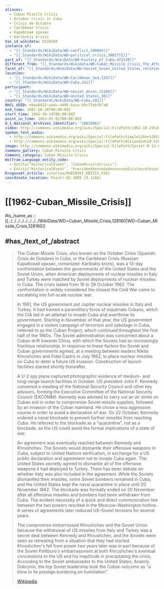 ```yaml
---
aliases:
  - Cuban Missile Crisis
  - October Crisis in Cuba
  - Crisis de Octubre
  - Caribbean Crisis
  - Карибский кризис
  - Karibskiy krizis
has_id_wikidata: Q128160
instance_of:
  - "[[_Standards/WikiData/WD~conflict,180684]]"
  - "[[_Standards/WikiData/WD~political_crisis,3002772]]"
part_of: "[[_Standards/WikiData/WD~history_of_Cuba,473130]]"
different_from: "[[_Standards/WikiData/WD~Cuban_Missile_Crisis_The_Aftermath,1619053]]"
facet_of: "[[_Standards/WikiData/WD~Soviet_Union_United_States_relations,3424262]]"
location:
  - "[[_Standards/WikiData/WD~Caribbean_Sea,1247]]"
  - "[[_Standards/WikiData/WD~Cuba,241]]"
participant:
  - "[[_Standards/WikiData/WD~Soviet_Union,15180]]"
  - "[[_Standards/WikiData/WD~United_States,30]]"
country: "[[_Standards/WikiData/WD~Cuba,241]]"
BHCL_UUID: ebea0419-aa4c-4495-bace-b9c77ebfb7a0
end_time: 1962-10-28T00:00:00Z
start_time: 1962-10-14T00:00:00Z
point_in_time: 1962-01-01T00:00:00Z
U_S_National_Archives_Identifier: "10639962"
video: http://commons.wikimedia.org/wiki/Special:FilePath/1962-10-25%20The%20Cuban%20Crisis.ogg
spoken_text_audio:
  - http://commons.wikimedia.org/wiki/Special:FilePath/Simple%20en%20Cuban%20Missile%20Crisis.oga
  - http://commons.wikimedia.org/wiki/Special:FilePath/Wikipedia%20-%20Cuban%20Missile%20Crisis%20%28spoken%20by%20AI%20voice%29.mp3
image: http://commons.wikimedia.org/wiki/Special:FilePath/Soviet-R-12-nuclear-ballistic%20missile.jpg
Commons_gallery: Cuban Missile Crisis
Commons_category: Cuban Missile Crisis
Wolfram_Language_entity_code:
  - Entity["HistoricalEvent", "CubanMissileCrisis"]
  - Entity["HistoricalEvent", "PresidentKennedyAnnouncesExistanceSovietMissilesCuba"]
Krugosvet_article: istoriya/KUBINSKI_KRIZIS.html
coordinate_location: Point(-82.3885 23.1166)
---
```


# [[1962-Cuban_Missile_Crisis]] 

#is_/same_as :: [[../../../../../../../../WikiData/WD~Cuban_Missile_Crisis,128160|WD~Cuban_Missile_Crisis,128160]] 

## #has_/text_of_/abstract 

> The Cuban Missile Crisis, also known as the October Crisis (Spanish: Crisis de Octubre) in Cuba, 
> or the Caribbean Crisis (Russian: Карибский кризис, romanized: Karibskiy krizis), 
> was a 13-day confrontation between the governments of the United States and the Soviet Union, 
> when American deployments of nuclear missiles in Italy and Turkey 
> were matched by Soviet deployments of nuclear missiles in Cuba. 
> The crisis lasted from 16 to 28 October 1962. 
> The confrontation is widely considered the closest the Cold War came to 
> escalating into full-scale nuclear war.
>
> In 1961, the US government put Jupiter nuclear missiles in Italy and Turkey. It had trained a paramilitary force of expatriate Cubans, which the CIA led in an attempt to invade Cuba and overthrow its government. Starting in November of that year, the US government engaged in a violent campaign of terrorism and sabotage in Cuba, referred to as the Cuban Project, which continued throughout the first half of the 1960s. The Soviet administration was concerned about a Cuban drift towards China, with which the Soviets had an increasingly fractious relationship. In response to these factors the Soviet and Cuban governments agreed, at a meeting between leaders Nikita Khrushchev and Fidel Castro in July 1962, to place nuclear missiles on Cuba to deter a future US invasion. Construction of launch facilities started shortly thereafter.
>
> A U-2 spy plane captured photographic evidence of medium- and long-range launch facilities in October. US president John F. Kennedy convened a meeting of the National Security Council and other key advisers, forming the Executive Committee of the National Security Council (EXCOMM). Kennedy was advised to carry out an air strike on Cuban soil in order to compromise Soviet missile supplies, followed by an invasion of the Cuban mainland. He chose a less aggressive course in order to avoid a declaration of war. On 22 October, Kennedy ordered a naval blockade to prevent further missiles from reaching Cuba. He referred to the blockade as a "quarantine", not as a blockade, so the US could avoid the formal implications of a state of war.
>
> An agreement was eventually reached between Kennedy and Khrushchev. The Soviets would dismantle their offensive weapons in Cuba, subject to United Nations verification, in exchange for a US public declaration and agreement not to invade Cuba again. The United States secretly agreed to dismantle all of the offensive weapons it had deployed to Turkey. There has been debate on whether Italy was also included in the agreement. While the Soviets dismantled their missiles, some Soviet bombers remained in Cuba, and the United States kept the naval quarantine in place until 20 November 1962. The blockade was formally ended on 20 November after all offensive missiles and bombers had been withdrawn from Cuba. The evident necessity of a quick and direct communication line between the two powers resulted in the Moscow–Washington hotline. A series of agreements later reduced US–Soviet tensions for several years.
>
> The compromise embarrassed Khrushchev and the Soviet Union because the withdrawal of US missiles from Italy and Turkey was a secret deal between Kennedy and Khrushchev, and the Soviets were seen as retreating from a situation that they had started. Khrushchev's fall from power two years later was in part because of the Soviet Politburo's embarrassment at both Khrushchev's eventual concessions to the US and his ineptitude in precipitating the crisis. According to the Soviet ambassador to the United States, Anatoly Dobrynin, the top Soviet leadership took the Cuban outcome as "a blow to its prestige bordering on humiliation".
>
> [Wikipedia](https://en.wikipedia.org/wiki/Cuban%20Missile%20Crisis) 

